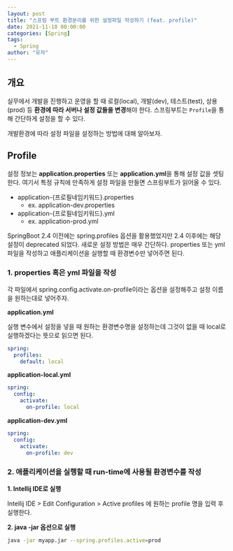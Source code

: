 ```yaml
---
layout: post
title: "스프링 부트 환경분리를 위한 설정파일 작성하기 (feat. profile)"
date: 2021-11-10 00:00:00
categories: [Spring]
tags:
  - Spring
author: "유자"
---
```


## 개요

실무에서 개발을 진행하고 운영을 할 때 로컬(local), 개발(dev), 테스트(test), 상용(prod) 등 **환경에 따라 서버나 설정 값들을 변경**해야 한다. 스프링부트는 `Profile`을 통해 간단하게 설정을 할 수 있다.

개발환경에 따라 설정 파일을 설정하는 방법에 대해 알아보자.

## Profile

설정 정보는 **application.properties** 또는 **application.yml**을 통해 설정 값을 셋팅한다. 여기서 특정 규칙에 만족하게 설정 파일을 만들면 스프링부트가 읽어올 수 있다.

- application-{프로필네임키워드}.properties
    - ex. application-dev.properties
- application-{프로필네임키워드}.yml
    - ex. application-prod.yml

SpringBoot 2.4 이전에는 spring.profiles 옵션을 활용했었지만 2.4 이후에는 해당 설정이 deprecated 되었다. 새로운 설정 방법은 매우 간단하다. properties 또는 yml 파일을 작성하고 애플리케이션을 실행할 때 환경변수만 넣어주면 된다.

### 1. properties 혹은 yml 파일을 작성

각 파일에서 spring.config.activate.on-profile이라는 옵션을 설정해주고 설정 이름을 원하는대로 넣어주자.

**application.yml**

실행 변수에서 설정을 넣을 때 원하는 환경변수명을 설정하는데 그것이 없을 때 local로 실행하겠다는 뜻으로 읽으면 된다.

```yaml
spring:
  profiles:
    default: local
```

**application-local.yml**

```yaml
spring:
  config:
    activate:
      on-profile: local
```

**application-dev.yml**

```yaml
spring:
  config:
    activate:
      on-profile: dev
```

### 2. 애플리케이션을 실행할 때 run-time에 사용될 환경변수를 작성

**1. Intellij IDE로 실행**

Intellij IDE > Edit Configuration > Active profiles 에 원하는 profile 명을 입력 후 실행한다.

**2. java -jar 옵션으로 실행**

```bash
java -jar myapp.jar --spring.profiles.active=prod
```